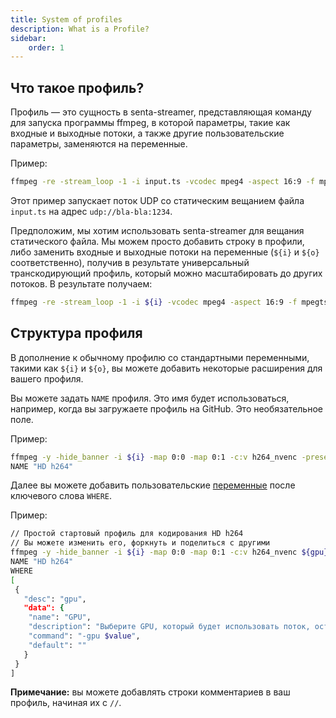 ```yaml
---
title: System of profiles
description: What is a Profile?
sidebar:
    order: 1
---
```


## Что такое профиль?

Профиль — это сущность в senta-streamer, представляющая команду для запуска программы ffmpeg, в которой параметры, такие как входные и выходные потоки, а также другие пользовательские параметры, заменяются на переменные.

Пример:

```bash
ffmpeg -re -stream_loop -1 -i input.ts -vcodec mpeg4 -aspect 16:9 -f mpegts udp://bla-bla:1234
```

Этот пример запускает поток UDP со статическим вещанием файла `input.ts` на адрес `udp://bla-bla:1234`.

Предположим, мы хотим использовать senta-streamer для вещания статического файла. Мы можем просто добавить строку в профили, либо заменить входные и выходные потоки на переменные (`${i}` и `${o}` соответственно), получив в результате универсальный транскодирующий профиль, который можно масштабировать до других потоков. В результате получаем:

```bash
ffmpeg -re -stream_loop -1 -i ${i} -vcodec mpeg4 -aspect 16:9 -f mpegts ${o}
```

## Структура профиля

В дополнение к обычному профилю со стандартными переменными, такими как `${i}` и `${o}`, вы можете добавить некоторые расширения для вашего профиля.

Вы можете задать `NAME` профиля. Это имя будет использоваться, например, когда вы загружаете профиль на GitHub. Это необязательное поле.

Пример:

```bash
ffmpeg -y -hide_banner -i ${i} -map 0:0 -map 0:1 -c:v h264_nvenc -preset fast -profile:v main -filter:v yadif -forced-idr 1 -b:v 4M -c:a aac -b:a 128k -r 25 -g 8 -keyint_min 13 -f mpegts ${o}
NAME "HD h264"
```

Далее вы можете добавить пользовательские [переменные](/en/senta/profiles/variables) после ключевого слова `WHERE`.

Пример:

```bash
// Простой стартовый профиль для кодирования HD h264
// Вы можете изменить его, форкнуть и поделиться с другими
ffmpeg -y -hide_banner -i ${i} -map 0:0 -map 0:1 -c:v h264_nvenc ${gpu} -preset fast -profile:v main -filter:v yadif -forced-idr 1 -b:v 4M -c:a aac -b:a 128k -r 25 -g 8 -keyint_min 13 -f mpegts ${o}
NAME "HD h264"
WHERE
[
 {
   "desc": "gpu",
   "data": {
    "name": "GPU",
    "description": "Выберите GPU, который будет использовать поток, оставьте пустым, если вы не используете GPU",
    "command": "-gpu $value",
    "default": ""
   }
 }
]
```

**Примечание:** вы можете добавлять строки комментариев в ваш профиль, начиная их с `//`.
